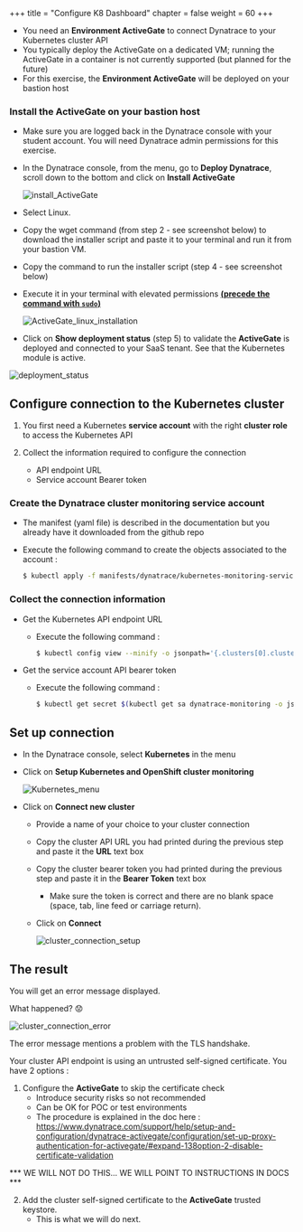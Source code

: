 +++
title = "Configure K8 Dashboard"
chapter = false
weight = 60
+++

- You need an <b>Environment ActiveGate</b> to connect Dynatrace to your Kubernetes cluster API
- You typically deploy the ActiveGate on a dedicated VM; running the ActiveGate in a container is not currently supported (but planned for the future)
- For this exercise, the <b>Environment ActiveGate</b> will be deployed on your bastion host

### Install the ActiveGate on your bastion host

- Make sure you are logged back in the Dynatrace console with your student account. You will need Dynatrace admin permissions for this exercise.
- In the Dynatrace console, from the menu, go to <b>Deploy Dynatrace</b>, scroll down to the bottom and click on <b>Install ActiveGate</b>
  
    ![install_ActiveGate](/images/install_ActiveGate.png)

- Select Linux.
- Copy the wget command (from step 2 - see screenshot below) to download the installer script and paste it to your terminal and run it from your bastion VM.
- Copy the command to run the installer script (step 4 - see screenshot below)
- Execute it in your terminal with elevated permissions <b><u>(precede the command with `sudo`)</u></b>

  ![ActiveGate_linux_installation](/images/ActiveGate_linux_installation.png)

- Click on <b>Show deployment status</b> (step 5) to validate the <b>ActiveGate</b> is deployed and connected to your SaaS tenant. See that the Kubernetes module is active. 

![deployment_status](/images/deployment_status.png)

## Configure connection to the Kubernetes cluster

1. You first need a Kubernetes <b>service account</b> with the right <b>cluster role</b> to access the Kubernetes API
2. Collect the information required to configure the connection
   
   - API endpoint URL
   - Service account Bearer token 

### Create the Dynatrace cluster monitoring service account

- The manifest (yaml file) is described in the documentation but you already have it downloaded from the github repo
- Execute the following command to create the objects associated to the account :

    ```sh
    $ kubectl apply -f manifests/dynatrace/kubernetes-monitoring-service-account.yaml 
    ```

### Collect the connection information

- Get the Kubernetes API endpoint URL

  - Execute the following command :
    ```sh
    $ kubectl config view --minify -o jsonpath='{.clusters[0].cluster.server}'; echo
    ```

- Get the service account API bearer token

  - Execute the following command :
    ```sh
    $ kubectl get secret $(kubectl get sa dynatrace-monitoring -o jsonpath='{.secrets[0].name}' -n dynatrace) -o jsonpath='{.data.token}' -n dynatrace | base64 -d ; echo
    ```

## Set up connection

- In the Dynatrace console, select <b>Kubernetes</b> in the menu
- Click on <b>Setup Kubernetes and OpenShift cluster monitoring</b>
  
    ![Kubernetes_menu](/images/Kubernetes_menu.png)

- Click on <b>Connect new cluster</b>
  - Provide a name of your choice to your cluster connection
  - Copy the cluster API URL you had printed during the previous step and paste it the <b>URL</b> text box
  - Copy the cluster bearer token you had printed during the previous step and paste it in the <b>Bearer Token</b> text box
    - Make sure the token is correct and there are no blank space (space, tab, line feed or carriage return).  
  - Click on <b>Connect</b>

    ![cluster_connection_setup](/images/cluster_connection_setup.png)

## The result

You will get an error message displayed. 

What happened? :worried:

![cluster_connection_error](/images/cluster_connection_error.png)

The error message mentions a problem with the TLS handshake. 

Your cluster API endpoint is using an untrusted self-signed certificate. You have 2 options : 

1. Configure the <b>ActiveGate</b> to skip the certificate check
   - Introduce security risks so not recommended
   - Can be OK for POC or test environments 
   - The procedure is explained in the doc here : https://www.dynatrace.com/support/help/setup-and-configuration/dynatrace-activegate/configuration/set-up-proxy-authentication-for-activegate/#expand-138option-2-disable-certificate-validation 


*** WE WILL NOT DO THIS... WE WILL POINT TO INSTRUCTIONS IN DOCS ***

2. Add the cluster self-signed certificate to the <b>ActiveGate</b> trusted keystore. 
   - This is what we will do next.
